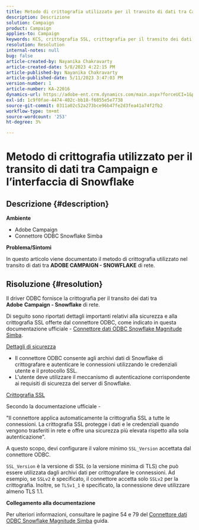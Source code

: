 ```yaml
---
title: Metodo di crittografia utilizzato per il transito di dati tra Campaign e l’interfaccia di Snowflake
description: Descrizione
solution: Campaign
product: Campaign
applies-to: Campaign
keywords: KCS, crittografia SSL, crittografia per il transito dei dati, interfaccia snowflake della campagna, driver ODBC
resolution: Resolution
internal-notes: null
bug: false
article-created-by: Nayanika Chakravarty
article-created-date: 5/8/2023 4:22:15 PM
article-published-by: Nayanika Chakravarty
article-published-date: 5/11/2023 3:47:03 PM
version-number: 1
article-number: KA-22016
dynamics-url: https://adobe-ent.crm.dynamics.com/main.aspx?forceUCI=1&pagetype=entityrecord&etn=knowledgearticle&id=779bd679-bced-ed11-8849-6045bd006239
exl-id: 1c9f0fae-4474-402c-bb18-f6855e5e7738
source-git-commit: 0311a02c52a273bce96b47fe2d3fea41a74f2fb2
workflow-type: tm+mt
source-wordcount: '253'
ht-degree: 3%

---
```


# Metodo di crittografia utilizzato per il transito di dati tra Campaign e l’interfaccia di Snowflake

## Descrizione {#description}


<b>Ambiente</b>

- Adobe Campaign
- Connettore ODBC Snowflake Simba


<b>Problema/Sintomi</b>

In questo articolo viene documentato il metodo di crittografia utilizzato nel transito di dati tra <b>ADOBE CAMPAIGN - SNOWFLAKE</b> di rete.


## Risoluzione {#resolution}


Il driver ODBC fornisce la crittografia per il transito dei dati tra <b>Adobe</b> <b>Campaign - Snowflake</b> di rete.

Di seguito sono riportati dettagli importanti relativi alla sicurezza e alla crittografia SSL offerte dal connettore ODBC, come indicato in questa documentazione ufficiale - [Connettore dati ODBC Snowflake Magnitude Simba](https://docs.posit.co/drivers/1.8.0/pdf/Simba%20Snowflake%20ODBC%20Connector%20Install%20and%20Configuration%20Guide.pdf).

<u>Dettagli di sicurezza</u>

- Il connettore ODBC consente agli archivi dati di Snowflake di crittografare e autenticare le connessioni utilizzando le credenziali utente e il protocollo SSL.
- L&#39;utente deve utilizzare il meccanismo di autenticazione corrispondente ai requisiti di sicurezza del server di Snowflake.


<u>Crittografia SSL</u>

Secondo la documentazione ufficiale -

&quot;Il connettore applica automaticamente la crittografia SSL a tutte le connessioni. La crittografia SSL protegge i dati e le credenziali quando vengono trasferiti in rete e offre una sicurezza più elevata rispetto alla sola autenticazione&quot;.

A questo scopo, devi configurare il valore minimo `SSL_Version` accettata dal connettore ODBC.

`SSL_Version` è la versione di SSL (o la versione minima di TLS) che può essere utilizzata dagli archivi dati per crittografare le connessioni. Ad esempio, se `SSLv2` è specificato, il connettore accetta solo `SSLv2` per la crittografia. Inoltre, se `TLSv1_1` è specificato, la connessione deve utilizzare almeno TLS 1.1.

<b>Collegamento alla documentazione</b>

Per ulteriori informazioni, consultare le pagine 54 e 79 del [Connettore dati ODBC Snowflake Magnitude Simba](https://docs.posit.co/drivers/1.8.0/pdf/Simba%20Snowflake%20ODBC%20Connector%20Install%20and%20Configuration%20Guide.pdf) guida.
